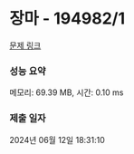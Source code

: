# 장마 - 194982/1 

[문제 링크](https://level.goorm.io/exam/194982/%EC%9E%A5%EB%A7%88/quiz/1) 

### 성능 요약

메모리: 69.39 MB, 시간: 0.10 ms

### 제출 일자

2024년 06월 12일 18:31:10

